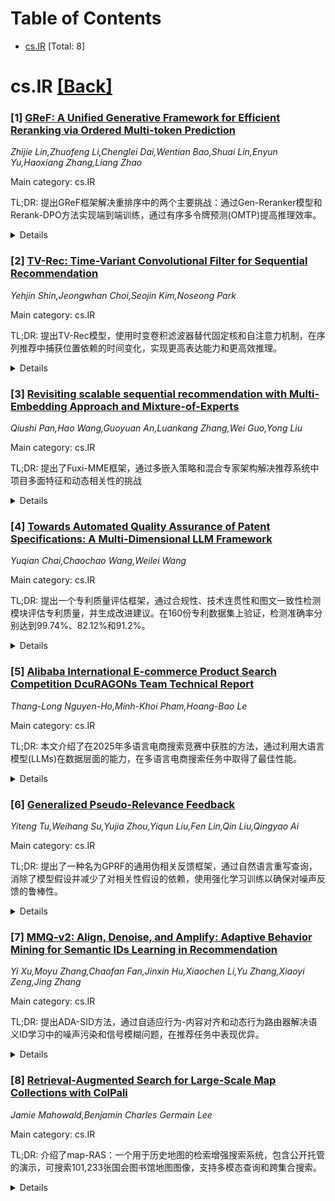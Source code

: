 <div id=toc></div>

# Table of Contents

- [cs.IR](#cs.IR) [Total: 8]


<div id='cs.IR'></div>

# cs.IR [[Back]](#toc)

### [1] [GReF: A Unified Generative Framework for Efficient Reranking via Ordered Multi-token Prediction](https://arxiv.org/abs/2510.25220)
*Zhijie Lin,Zhuofeng Li,Chenglei Dai,Wentian Bao,Shuai Lin,Enyun Yu,Haoxiang Zhang,Liang Zhao*

Main category: cs.IR

TL;DR: 提出GReF框架解决重排序中的两个主要挑战：通过Gen-Reranker模型和Rerank-DPO方法实现端到端训练，通过有序多令牌预测(OMTP)提高推理效率。


<details>
  <summary>Details</summary>
Motivation: 现有两阶段重排序方法存在端到端训练困难和推理效率低的问题，需要统一框架来同时解决这两个挑战。

Method: 使用双向编码器和动态自回归解码器的Gen-Reranker模型生成因果重排序序列，通过预训练和Rerank-DPO后训练实现端到端优化，采用OMTP技术提高推理效率。

Result: 离线实验显示GReF优于最先进的重排序方法，延迟接近非自回归模型，已在快手3亿日活用户中部署并显著提升推荐质量。

Conclusion: GReF框架成功解决了重排序中的端到端训练和推理效率问题，实现了高质量和高效的推荐重排序。

Abstract: In a multi-stage recommendation system, reranking plays a crucial role in
modeling intra-list correlations among items. A key challenge lies in exploring
optimal sequences within the combinatorial space of permutations. Recent
research follows a two-stage (generator-evaluator) paradigm, where a generator
produces multiple feasible sequences, and an evaluator selects the best one. In
practice, the generator is typically implemented as an autoregressive model.
However, these two-stage methods face two main challenges. First, the
separation of the generator and evaluator hinders end-to-end training. Second,
autoregressive generators suffer from inference efficiency. In this work, we
propose a Unified Generative Efficient Reranking Framework (GReF) to address
the two primary challenges. Specifically, we introduce Gen-Reranker, an
autoregressive generator featuring a bidirectional encoder and a dynamic
autoregressive decoder to generate causal reranking sequences. Subsequently, we
pre-train Gen-Reranker on the item exposure order for high-quality parameter
initialization. To eliminate the need for the evaluator while integrating
sequence-level evaluation during training for end-to-end optimization, we
propose post-training the model through Rerank-DPO. Moreover, for efficient
autoregressive inference, we introduce ordered multi-token prediction (OMTP),
which trains Gen-Reranker to simultaneously generate multiple future items
while preserving their order, ensuring practical deployment in real-time
recommender systems. Extensive offline experiments demonstrate that GReF
outperforms state-of-the-art reranking methods while achieving latency that is
nearly comparable to non-autoregressive models. Additionally, GReF has also
been deployed in a real-world video app Kuaishou with over 300 million daily
active users, significantly improving online recommendation quality.

</details>


### [2] [TV-Rec: Time-Variant Convolutional Filter for Sequential Recommendation](https://arxiv.org/abs/2510.25259)
*Yehjin Shin,Jeongwhan Choi,Seojin Kim,Noseong Park*

Main category: cs.IR

TL;DR: 提出TV-Rec模型，使用时变卷积滤波器替代固定核和自注意力机制，在序列推荐中捕获位置依赖的时间变化，实现更高表达能力和更高效推理。


<details>
  <summary>Details</summary>
Motivation: 现有卷积滤波器多为固定滤波器，难以捕获序列推荐中所需的全局交互，通常需要补充自注意力机制。

Method: 受图信号处理启发，使用时变图滤波器捕获用户序列中位置依赖的时间变化，替代固定核和自注意力机制。

Result: 在六个公共基准测试上，TV-Rec平均优于最先进基线7.49%。

Conclusion: 时变滤波器设计不仅消除了对自注意力的需求，还减少了计算量并加速了推理过程。

Abstract: Recently, convolutional filters have been increasingly adopted in sequential
recommendation for their ability to capture local sequential patterns. However,
most of these models complement convolutional filters with self-attention. This
is because convolutional filters alone, generally fixed filters, struggle to
capture global interactions necessary for accurate recommendation. We propose
Time-Variant Convolutional Filters for Sequential Recommendation (TV-Rec), a
model inspired by graph signal processing, where time-variant graph filters
capture position-dependent temporal variations in user sequences. By replacing
both fixed kernels and self-attention with time-variant filters, TV-Rec
achieves higher expressive power and better captures complex interaction
patterns in user behavior. This design not only eliminates the need for
self-attention but also reduces computation while accelerating inference.
Extensive experiments on six public benchmarks show that TV-Rec outperforms
state-of-the-art baselines by an average of 7.49%.

</details>


### [3] [Revisiting scalable sequential recommendation with Multi-Embedding Approach and Mixture-of-Experts](https://arxiv.org/abs/2510.25285)
*Qiushi Pan,Hao Wang,Guoyuan An,Luankang Zhang,Wei Guo,Yong Liu*

Main category: cs.IR

TL;DR: 提出了Fuxi-MME框架，通过多嵌入策略和混合专家架构解决推荐系统中项目多面特征和动态相关性的挑战


<details>
  <summary>Details</summary>
Motivation: 解决推荐系统中项目多面特征和动态相关性的问题，提升推荐模型的可扩展性和效果

Method: 将传统单一嵌入矩阵分解为多个低维嵌入矩阵，并在Fuxi Block中用MoE层替换相关参数，实现自适应和专业化表示转换

Result: 在公共数据集上的实验结果表明，该框架优于多个竞争基线方法

Conclusion: Fuxi-MME框架通过多嵌入和MoE架构有效提升了推荐系统的性能和可扩展性

Abstract: In recommendation systems, how to effectively scale up recommendation models
has been an essential research topic. While significant progress has been made
in developing advanced and scalable architectures for sequential
recommendation(SR) models, there are still challenges due to items'
multi-faceted characteristics and dynamic item relevance in the user context.
To address these issues, we propose Fuxi-MME, a framework that integrates a
multi-embedding strategy with a Mixture-of-Experts (MoE) architecture.
Specifically, to efficiently capture diverse item characteristics in a
decoupled manner, we decompose the conventional single embedding matrix into
several lower-dimensional embedding matrices. Additionally, by substituting
relevant parameters in the Fuxi Block with an MoE layer, our model achieves
adaptive and specialized transformation of the enriched representations.
Empirical results on public datasets show that our proposed framework
outperforms several competitive baselines.

</details>


### [4] [Towards Automated Quality Assurance of Patent Specifications: A Multi-Dimensional LLM Framework](https://arxiv.org/abs/2510.25402)
*Yuqian Chai,Chaochao Wang,Weilei Wang*

Main category: cs.IR

TL;DR: 提出一个专利质量评估框架，通过合规性、技术连贯性和图文一致性检测模块评估专利质量，并生成改进建议。在160份专利数据集上验证，检测准确率分别达到99.74%、82.12%和91.2%。


<details>
  <summary>Details</summary>
Motivation: 尽管专利申请激增且AI起草工具涌现，但专利内容质量的系统性评估研究有限，需要填补这一空白。

Method: 使用三个检测模块（监管合规性、技术连贯性、图文一致性）评估专利质量，通过集成模块生成改进建议。在80份人工撰写和80份AI生成专利数据集上进行验证。

Result: 三个检测模块的平衡准确率分别为99.74%、82.12%和91.2%。AI生成专利相比人工撰写专利存在显著差距，主要表现出图文对齐和交叉引用等结构性缺陷。

Conclusion: 专利质量评估框架有效识别不同类型缺陷，机械工程和建筑领域存在更多权利要求-说明书不一致问题，AI生成专利需要特别关注结构性缺陷。

Abstract: Despite the surge in patent applications and emergence of AI drafting tools,
systematic evaluation of patent content quality has received limited research
attention. To address this gap, We propose to evaluate patents using regulatory
compliance, technical coherence, and figure-reference consistency detection
modules, and then generate improvement suggestions via an integration module.
The framework is validated on a comprehensive dataset comprising 80
human-authored and 80 AI-generated patents from two patent drafting tools.
Experimental results show balanced accuracies of 99.74\%, 82.12\%, and 91.2\%
respectively across the three detection modules when validated against expert
annotations. Additional analysis was conducted to examine defect distributions
across patent sections, technical domains, and authoring sources. Section-based
analysis indicates that figure-text consistency and technical detail precision
require particular attention. Mechanical Engineering and Construction show more
claim-specification inconsistencies due to complex technical documentation
requirements. AI-generated patents show a significant gap compared to
human-authored ones. While human-authored patents primarily contain
surface-level errors like typos, AI-generated patents exhibit more structural
defects in figure-text alignment and cross-references.

</details>


### [5] [Alibaba International E-commerce Product Search Competition DcuRAGONs Team Technical Report](https://arxiv.org/abs/2510.25428)
*Thang-Long Nguyen-Ho,Minh-Khoi Pham,Hoang-Bao Le*

Main category: cs.IR

TL;DR: 本文介绍了在2025年多语言电商搜索竞赛中获胜的方法，通过利用大语言模型(LLMs)在数据层面的能力，在多语言电商搜索任务中取得了最佳性能。


<details>
  <summary>Details</summary>
Motivation: 解决多语言环境下用户查询与商品之间的相关性识别问题，提升电商平台的推荐性能。

Method: 采用以数据为中心的方法，充分利用大语言模型(LLMs)在其他任务中的能力。

Result: 在竞赛中获得了最高分数，超越了其他解决方案。

Conclusion: 数据导向的大语言模型方法在多语言电商搜索任务中表现优异，能够有效提升搜索相关性识别和推荐性能。

Abstract: This report details our methodology and results developed for the
Multilingual E-commerce Search Competition. The problem aims to recognize
relevance between user queries versus product items in a multilingual context
and improve recommendation performance on e-commerce platforms. Utilizing Large
Language Models (LLMs) and their capabilities in other tasks, our data-centric
method achieved the highest score compared to other solutions during the
competition. Final leaderboard is publised at
https://alibaba-international-cikm2025.github.io. The source code for our
project is published at https://github.com/nhtlongcs/e-commerce-product-search.

</details>


### [6] [Generalized Pseudo-Relevance Feedback](https://arxiv.org/abs/2510.25488)
*Yiteng Tu,Weihang Su,Yujia Zhou,Yiqun Liu,Fen Lin,Qin Liu,Qingyao Ai*

Main category: cs.IR

TL;DR: 提出了一种名为GPRF的通用伪相关反馈框架，通过自然语言重写查询，消除了模型假设并减少了对相关性假设的依赖，使用强化学习训练以确保对噪声反馈的鲁棒性。


<details>
  <summary>Details</summary>
Motivation: 传统PRF和VPRF方法基于相关性假设和模型假设，而基于LLM的GRF方法要么存在严重幻觉问题，要么仍然依赖相关性假设。需要克服这些限制，开发一个假设更宽松的查询重写框架。

Method: 设计了基于强化学习的效用导向训练流程，进行模型无关的自然语言重写，利用检索文档但不依赖特定模型架构或强相关性假设。

Result: 在多个基准测试和检索器上的广泛实验表明，GPRF始终优于强基线方法。

Conclusion: GPRF是一个有效且可泛化的查询重写框架，通过放松假设实现了更好的性能。

Abstract: Query rewriting is a fundamental technique in information retrieval (IR). It
typically employs the retrieval result as relevance feedback to refine the
query and thereby addresses the vocabulary mismatch between user queries and
relevant documents. Traditional pseudo-relevance feedback (PRF) and its
vector-based extension (VPRF) improve retrieval performance by leveraging
top-retrieved documents as relevance feedback. However, they are constructed
based on two major hypotheses: the relevance assumption (top documents are
relevant) and the model assumption (rewriting methods need to be designed
specifically for particular model architectures). While recent large language
models (LLMs)-based generative relevance feedback (GRF) enables model-free
query reformulation, it either suffers from severe LLM hallucination or, again,
relies on the relevance assumption to guarantee the effectiveness of rewriting
quality. To overcome these limitations, we introduce an assumption-relaxed
framework: \textit{Generalized Pseudo Relevance Feedback} (GPRF), which
performs model-free, natural language rewriting based on retrieved documents,
not only eliminating the model assumption but also reducing dependence on the
relevance assumption. Specifically, we design a utility-oriented training
pipeline with reinforcement learning to ensure robustness against noisy
feedback. Extensive experiments across multiple benchmarks and retrievers
demonstrate that GPRF consistently outperforms strong baselines, establishing
it as an effective and generalizable framework for query rewriting.

</details>


### [7] [MMQ-v2: Align, Denoise, and Amplify: Adaptive Behavior Mining for Semantic IDs Learning in Recommendation](https://arxiv.org/abs/2510.25622)
*Yi Xu,Moyu Zhang,Chaofan Fan,Jinxin Hu,Xiaochen Li,Yu Zhang,Xiaoyi Zeng,Jing Zhang*

Main category: cs.IR

TL;DR: 提出ADA-SID方法，通过自适应行为-内容对齐和动态行为路由器解决语义ID学习中的噪声污染和信号模糊问题，在推荐任务中表现优异。


<details>
  <summary>Details</summary>
Motivation: 传统基于ItemID的方法在大规模动态数据集中扩展性和泛化能力不足，而纯内容语义ID忽略了行为特征，现有方法未能处理流行物品和长尾物品之间的信息质量差异。

Method: 提出MMQ-v2混合量化框架，包含自适应行为-内容对齐机制（防止噪声污染）和动态行为路由器（放大重要信号），生成ADA-SID语义ID。

Result: 在公开和工业数据集上的实验表明，ADA-SID在生成式和判别式推荐任务中均显著优于现有方法。

Conclusion: ADA-SID通过自适应对齐、去噪和放大机制，有效解决了语义ID学习中的关键挑战，为推荐系统提供了更强大的表示能力。

Abstract: Industrial recommender systems rely on unique Item Identifiers (ItemIDs).
However, this method struggles with scalability and generalization in large,
dynamic datasets that have sparse long-tail data.Content-based Semantic IDs
(SIDs) address this by sharing knowledge through content quantization. However,
by ignoring dynamic behavioral properties, purely content-based SIDs have
limited expressive power. Existing methods attempt to incorporate behavioral
information but overlook a critical distinction: unlike relatively uniform
content features, user-item interactions are highly skewed and diverse,
creating a vast information gap in quality and quantity between popular and
long-tail items. This oversight leads to two critical limitations: (1) Noise
Corruption: Indiscriminate behavior-content alignment allows collaborative
noise from long-tail items to corrupt their content representations, leading to
the loss of critical multimodal information. (2)Signal Obscurity: The
equal-weighting scheme for SIDs fails to reflect the varying importance of
different behavioral signals, making it difficult for downstream tasks to
distinguish important SIDs from uninformative ones. To tackle these issues, we
propose a mixture-of-quantization framework, MMQ-v2, to adaptively Align,
Denoise, and Amplify multimodal information from content and behavior
modalities for semantic IDs learning. The semantic IDs generated by this
framework named ADA-SID. It introduces two innovations: an adaptive
behavior-content alignment that is aware of information richness to shield
representations from noise, and a dynamic behavioral router to amplify critical
signals by applying different weights to SIDs. Extensive experiments on public
and large-scale industrial datasets demonstrate ADA-SID's significant
superiority in both generative and discriminative recommendation tasks.

</details>


### [8] [Retrieval-Augmented Search for Large-Scale Map Collections with ColPali](https://arxiv.org/abs/2510.25718)
*Jamie Mahowald,Benjamin Charles Germain Lee*

Main category: cs.IR

TL;DR: 介绍了map-RAS：一个用于历史地图的检索增强搜索系统，包含公开托管的演示，可搜索101,233张国会图书馆地图图像，支持多模态查询和跨集合搜索。


<details>
  <summary>Details</summary>
Motivation: 多模态方法在图书馆、档案馆和博物馆的数字馆藏搜索与导航方面显示出巨大潜力，需要专门针对历史地图的检索系统。

Method: 使用ColPali进行多模态查询地图集合，利用Llama 3.2总结搜索结果，并支持用户上传自己的集合进行跨集合搜索。

Result: 开发了公开托管的演示系统，可搜索101,233张国会图书馆地图图像，为档案管理员、策展人和最终用户提供了实用的搜索工具。

Conclusion: 该系统在机器学习和数字人文学科中具有应用潜力，未来将继续完善系统功能。

Abstract: Multimodal approaches have shown great promise for searching and navigating
digital collections held by libraries, archives, and museums. In this paper, we
introduce map-RAS: a retrieval-augmented search system for historic maps. In
addition to introducing our framework, we detail our publicly-hosted demo for
searching 101,233 map images held by the Library of Congress. With our system,
users can multimodally query the map collection via ColPali, summarize search
results using Llama 3.2, and upload their own collections to perform
inter-collection search. We articulate potential use cases for archivists,
curators, and end-users, as well as future work with our system in both machine
learning and the digital humanities. Our demo can be viewed at:
http://www.mapras.com.

</details>
